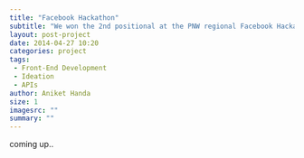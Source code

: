 ```yaml
---
title: "Facebook Hackathon"
subtitle: "We won the 2nd positional at the PNW regional Facebook Hackathon by designing and developing a platform to find and rate live concerts called 'Showlist'"
layout: post-project
date: 2014-04-27 10:20
categories: project
tags:
 - Front-End Development
 - Ideation
 - APIs 
author: Aniket Handa
size: 1
imagesrc: ""
summary: ""
---
```


coming up..